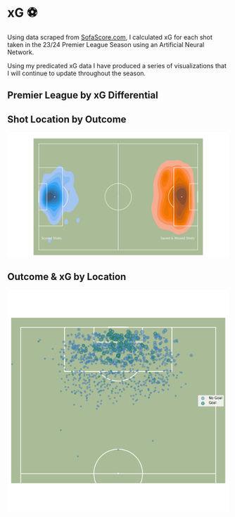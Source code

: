 # xG ⚽️
Using data scraped from [SofaScore.com](SofaScore.com), I calculated xG for each shot taken in the 23/24 Premier League Season using an Artificial Neural Network. 

Using my predicated xG data I have produced a series of visualizations that I will continue to update throughout the season.

## Premier League by xG Differential

[](assets/xG_table.md)


## Shot Location by Outcome

![](assets/shotmap.png)

## Outcome & xG by Location

![](assets/xg_map.png)
